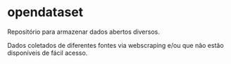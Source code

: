 # opendataset
Repositório para armazenar dados abertos diversos.

Dados coletados de diferentes fontes via webscraping e/ou que não estão disponíveis de fácil acesso.

